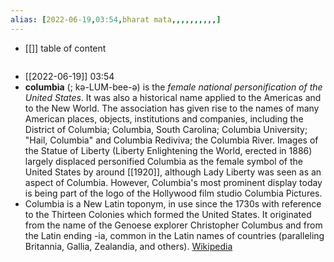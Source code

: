 ```yaml
---
alias: [2022-06-19,03:54,bharat mata,,,,,,,,,,]
---
```

- [[]]
table of content
```toc
```

- [[2022-06-19]] 03:54
- **columbia** (; kə-LUM-bee-ə) is the *female national personification of the United States*. It was also a historical name applied to the Americas and to the New World. The association has given rise to the names of many American places, objects, institutions and companies, including the District of Columbia; Columbia, South Carolina; Columbia University; "Hail, Columbia" and Columbia Rediviva; the Columbia River. Images of the Statue of Liberty (Liberty Enlightening the World, erected in 1886) largely displaced personified Columbia as the female symbol of the United States by around [[1920]], although Lady Liberty was seen as an aspect of Columbia. However, Columbia's most prominent display today is being part of the logo of the Hollywood film studio Columbia Pictures.
- Columbia is a New Latin toponym, in use since the 1730s with reference to the Thirteen Colonies which formed the United States. It originated from the name of the Genoese explorer Christopher Columbus and from the Latin ending -ia, common in the Latin names of countries (paralleling Britannia, Gallia, Zealandia, and others).
[Wikipedia](https://en.wikipedia.org/wiki/Columbia%20(personification))